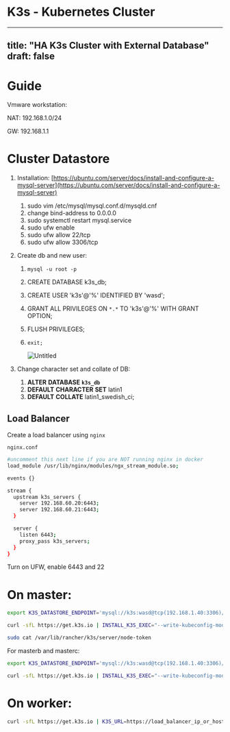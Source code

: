 # K3s - Kubernetes Cluster
---
title: "HA K3s Cluster with External Database"
draft: false
---

# Guide

Vmware workstation:

NAT: 192.168.1.0/24

GW: 192.168.1.1

# Cluster Datastore

1. Installation: [https://ubuntu.com/server/docs/install-and-configure-a-mysql-server](https://ubuntu.com/server/docs/install-and-configure-a-mysql-server)
    1. sudo vim /etc/mysql/mysql.conf.d/mysqld.cnf 
    2. change bind-address to 0.0.0.0
    3. sudo systemctl restart mysql.service
    4. sudo ufw enable
    5. sudo ufw allow 22/tcp
    6. sudo ufw allow 3306/tcp
2. Create db and new user:
    1. `mysql -u root -p`
    2. CREATE DATABASE k3s_db;
    3. CREATE USER 'k3s'@'%' IDENTIFIED BY 'wasd';
    4. GRANT ALL PRIVILEGES ON `*.*` TO 'k3s'@'%' WITH GRANT OPTION;
    5. FLUSH PRIVILEGES;
    6. `exit;`
        
        ![Untitled](K3s%20-%20Kubernetes%20Cluster%201b7fccc10748426e8ed96bfc61c236ae/Untitled.png)
        
3. Change character set and collate of DB:
    1. **ALTER** **DATABASE** **`k3s_db`**
    2. **DEFAULT** **CHARACTER** **SET** latin1
    3. **DEFAULT** **COLLATE** latin1_swedish_ci;

## Load Balancer

Create a load balancer using `nginx`

`nginx.conf`

```bash
#uncomment this next line if you are NOT running nginx in docker
load_module /usr/lib/nginx/modules/ngx_stream_module.so;

events {}

stream {
  upstream k3s_servers {
    server 192.168.60.20:6443;
    server 192.168.60.21:6443;
  }

  server {
    listen 6443;
    proxy_pass k3s_servers;
  }
}
```

Turn on UFW, enable 6443 and 22

# On master:

```bash
export K3S_DATASTORE_ENDPOINT='mysql://k3s:wasd@tcp(192.168.1.40:3306)/k3s_db'
```

```bash
curl -sfL https://get.k3s.io | INSTALL_K3S_EXEC="--write-kubeconfig-mode 644" sh -s - server --node-taint CriticalAddonsOnly=true:NoExecute --tls-san 192.168.1.30
```

```bash
sudo cat /var/lib/rancher/k3s/server/node-token
```

For masterb and masterc:

```bash
export K3S_DATASTORE_ENDPOINT='mysql://k3s:wasd@tcp(192.168.1.40:3306)/k3s_db'
```

```bash
curl -sfL https://get.k3s.io | INSTALL_K3S_EXEC="--write-kubeconfig-mode 644" sh -s - server --token=SECRET --node-taint CriticalAddonsOnly=true:NoExecute --tls-san 192.168.1.30
```

# On worker:

```bash
curl -sfL https://get.k3s.io | K3S_URL=https://load_balancer_ip_or_hostname:6443 K3S_TOKEN=mynodetoken sh -
```